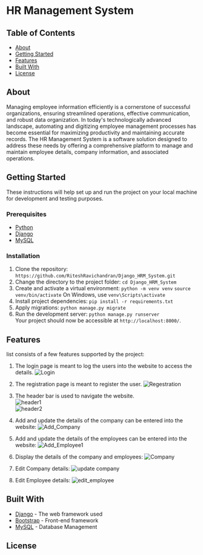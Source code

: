 # HR Management System

## Table of Contents
- [About](#about)
- [Getting Started](#getting-started)
- [Features](#features)
- [Built With](#built-with)
- [License](#license)

## About
Managing employee information efficiently is a cornerstone of successful organizations, ensuring streamlined operations, effective communication, and robust data organization. In today's technologically advanced landscape, automating and digitizing employee management processes has become essential for maximizing productivity and maintaining accurate records. The HR Management System is a software solution designed to address these needs by offering a comprehensive platform to manage and maintain employee details, company information, and associated operations.

## Getting Started
These instructions will help set up and run the project on your local machine for development and testing purposes.

### Prerequisites
- [Python](https://www.python.org/downloads/)
- [Django](https://www.djangoproject.com/)
- [MySQL](https://www.mysql.com/)

### Installation
1. Clone the repository: ```https://github.com/RiteshRavichandran/Django_HRM_System.git```
2. Change the directory to the project folder: ```cd Django_HRM_System```
3. Create and activate a virtual environment:
   ```python -m venv venv```
   ```source venv/bin/activate```
   On Windows, use `venv\Scripts\activate`
4. Install project dependencies: ```pip install -r requirements.txt```
5. Apply migrations: ```python manage.py migrate```
6. Run the development server: ```python manage.py runserver```
<br/>Your project should now be accessible at `http://localhost:8000/`.

## Features
 list consists of a few features supported by the project:
1. The login page is meant to log the users into the website to access the details.
   ![Login](https://github.com/RiteshRavichandran/Django_HRM_System/assets/72683075/46e421db-ca3b-4786-93f5-f66930aeb3bf)

2. The registration page is meant to register the user.
   ![Regestration](https://github.com/RiteshRavichandran/Django_HRM_System/assets/72683075/48693e82-8a3b-48ce-a566-3d042697da78)
   
3. The header bar is used to navigate the website.<br/>
   ![header1](https://github.com/RiteshRavichandran/Django_HRM_System/assets/72683075/9b077dcd-c373-4484-8adf-7b4d426278b4)<br/>
   ![header2](https://github.com/RiteshRavichandran/Django_HRM_System/assets/72683075/3f1935b2-a289-470b-ae78-d610d6ea0d61)

4. Add and update the details of the company can be entered into the website:
   ![Add_Company](https://github.com/RiteshRavichandran/Django_HRM_System/assets/72683075/2c5a9bde-d12e-4052-a39c-f0f243aca658)

5. Add and update the details of the employees can be entered into the website:
   ![Add_Employee1](https://github.com/RiteshRavichandran/Django_HRM_System/assets/72683075/f89662a7-d671-45e3-84c4-9ac447b0f014)

6. Display the details of the company and employees:
   ![Company](https://github.com/RiteshRavichandran/Django_HRM_System/assets/72683075/c187b663-fdbf-41e4-8766-7c95d94bb264)

7. Edit Company details:
   ![update company](https://github.com/RiteshRavichandran/Django_HRM_System/assets/72683075/e128d3ea-832f-4b0f-9e1c-a60d4d189f74)

8. Edit Employee details:
   ![edit_employee](https://github.com/RiteshRavichandran/Django_HRM_System/assets/72683075/046c02e2-7406-48fc-8614-46ca2a36a4a2)


## Built With
- [Django](https://www.djangoproject.com/) - The web framework used
- [Bootstrap](https://getbootstrap.com/) - Front-end framework
- [MySQL](https://www.mysql.com/) - Database Management

## License
